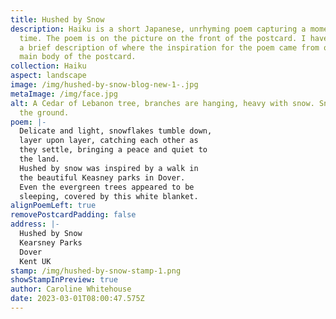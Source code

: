 ```yaml
---
title: Hushed by Snow
description: Haiku is a short Japanese, unrhyming poem capturing a moment in
  time. The poem is on the picture on the front of the postcard. I have written
  a brief description of where the inspiration for the poem came from on the
  main body of the postcard.
collection: Haiku
aspect: landscape
image: /img/hushed-by-snow-blog-new-1-.jpg
metaImage: /img/face.jpg
alt: A Cedar of Lebanon tree, branches are hanging, heavy with snow. Snow covers
  the ground.
poem: |-
  Delicate and light, snowflakes tumble down, 
  layer upon layer, catching each other as 
  they settle, bringing a peace and quiet to 
  the land. 
  Hushed by snow was inspired by a walk in 
  the beautiful Keasney parks in Dover. 
  Even the evergreen trees appeared to be 
  sleeping, covered by this white blanket.
alignPoemLeft: true
removePostcardPadding: false
address: |-
  Hushed by Snow
  Kearsney Parks
  Dover
  Kent UK
stamp: /img/hushed-by-snow-stamp-1.png
showStampInPreview: true
author: Caroline Whitehouse
date: 2023-03-01T08:00:47.575Z
---
```


